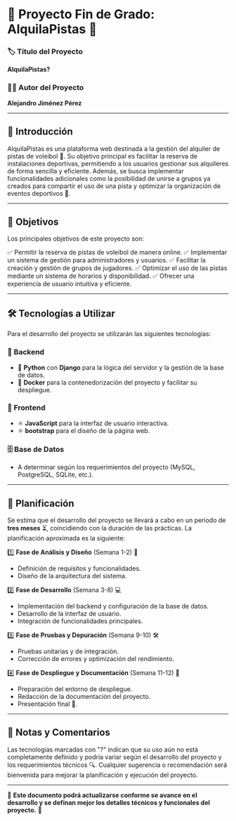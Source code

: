 # 🚀 Proyecto Fin de Grado: AlquilaPistas 🏐

### 🏷️ Título del Proyecto
**AlquilaPistas?**

### 👨‍💻 Autor del Proyecto
**Alejandro Jiménez Pérez**

---

## 📌 Introducción

AlquilaPistas es una plataforma web destinada a la gestión del alquiler de pistas de voleibol 🏐. Su objetivo principal es facilitar la reserva de instalaciones deportivas, permitiendo a los usuarios gestionar sus alquileres de forma sencilla y eficiente. Además, se busca implementar funcionalidades adicionales como la posibilidad de unirse a grupos ya creados para compartir el uso de una pista y optimizar la organización de eventos deportivos 📅.

---

## 🎯 Objetivos

Los principales objetivos de este proyecto son:

✅ Permitir la reserva de pistas de voleibol de manera online.
✅ Implementar un sistema de gestión para administradores y usuarios.
✅ Facilitar la creación y gestión de grupos de jugadores.
✅ Optimizar el uso de las pistas mediante un sistema de horarios y disponibilidad.
✅ Ofrecer una experiencia de usuario intuitiva y eficiente.

---

## 🛠️ Tecnologías a Utilizar

Para el desarrollo del proyecto se utilizarán las siguientes tecnologías:

### **🔧 Backend**
- 🐍 **Python** con **Django** para la lógica del servidor y la gestión de la base de datos.
- 🐳 **Docker** para la contenedorización del proyecto y facilitar su despliegue.

### **🎨 Frontend**
- ⚛️ **JavaScript** para la interfaz de usuario interactiva.
- ⚛️ **bootstrap** para el diseño de la página web.

### **🗄️ Base de Datos**
- A determinar según los requerimientos del proyecto (MySQL, PostgreSQL, SQLite, etc.).

---

## 📅 Planificación

Se estima que el desarrollo del proyecto se llevará a cabo en un periodo de **tres meses** ⏳, coincidiendo con la duración de las prácticas. La planificación aproximada es la siguiente:

1️⃣ **Fase de Análisis y Diseño** (Semana 1-2) 📑
   - Definición de requisitos y funcionalidades.
   - Diseño de la arquitectura del sistema.
   
2️⃣ **Fase de Desarrollo** (Semana 3-8) 💻
   - Implementación del backend y configuración de la base de datos.
   - Desarrollo de la interfaz de usuario.
   - Integración de funcionalidades principales.
   
3️⃣ **Fase de Pruebas y Depuración** (Semana 9-10) 🛠️
   - Pruebas unitarias y de integración.
   - Corrección de errores y optimización del rendimiento.
   
4️⃣ **Fase de Despliegue y Documentación** (Semana 11-12) 🚀
   - Preparación del entorno de despliegue.
   - Redacción de la documentación del proyecto.
   - Presentación final 🎤.

---

## 📝 Notas y Comentarios

Las tecnologías marcadas con "?" indican que su uso aún no está completamente definido y podría variar según el desarrollo del proyecto y los requerimientos técnicos 🔍. Cualquier sugerencia o recomendación será bienvenida para mejorar la planificación y ejecución del proyecto.

---

📌 **Este documento podrá actualizarse conforme se avance en el desarrollo y se definan mejor los detalles técnicos y funcionales del proyecto.** 🚀
